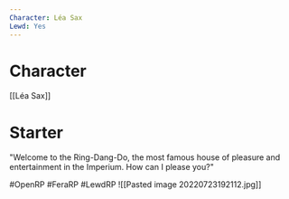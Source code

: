 ```yaml
---
Character: Léa Sax
Lewd: Yes
---
```

# Character
[[Léa Sax]]

# Starter
"Welcome to the Ring-Dang-Do, the most famous house of pleasure and entertainment in the Imperium. How can I please you?"  

#OpenRP #FeraRP #LewdRP 
![[Pasted image 20220723192112.jpg]]
